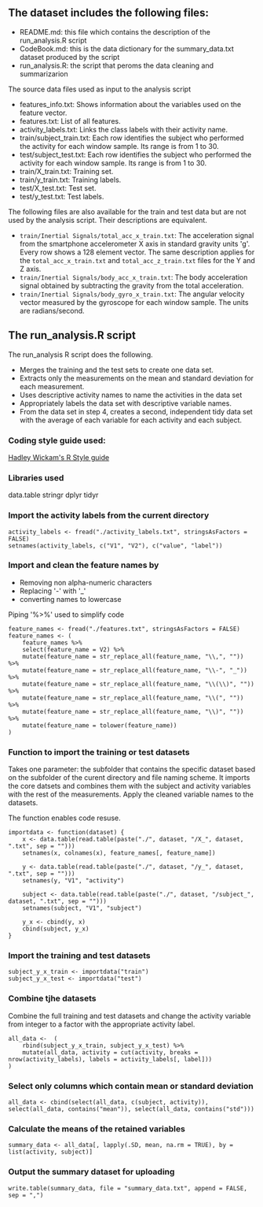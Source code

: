 ## The dataset includes the following files:

- README.md: this file which contains the description of the run_analysis.R script
- CodeBook.md: this is the data dictionary for the summary_data.txt dataset produced by the script
- run_analysis.R: the script that peroms the data cleaning and summarizarion

The source data files used as input to the analysis script
- features_info.txt: Shows information about the variables used on the feature vector.
- features.txt: List of all features.
- activity_labels.txt: Links the class labels with their activity name.
- train/subject_train.txt: Each row identifies the subject who performed the activity for each window sample. Its range is from 1 to 30. 
- test/subject_test.txt: Each row identifies the subject who performed the activity for each window sample. Its range is from 1 to 30. 
- train/X_train.txt: Training set.
- train/y_train.txt: Training labels.
- test/X_test.txt: Test set.
- test/y_test.txt: Test labels.

The following files are also available for the train and test data but are not used by the analysis script. Their descriptions are equivalent. 

- `train/Inertial Signals/total_acc_x_train.txt`: The acceleration signal from the smartphone accelerometer X axis in standard gravity units 'g'. Every row shows a 128 element vector. The same description applies for the `total_acc_x_train.txt` and `total_acc_z_train.txt` files for the Y and Z axis. 
- `train/Inertial Signals/body_acc_x_train.txt`: The body acceleration signal obtained by subtracting the gravity from the total acceleration. 
- `train/Inertial Signals/body_gyro_x_train.txt`: The angular velocity vector measured by the gyroscope for each window sample. The units are radians/second. 


## The run_analysis.R script
The run_analysis R script does the following.
- Merges the training and the test sets to create one data set.
- Extracts only the measurements on the mean and standard deviation for each measurement.
- Uses descriptive activity names to name the activities in the data set
- Appropriately labels the data set with descriptive variable names.
- From the data set in step 4, creates a second, independent tidy data set with the average of each variable for each activity and each subject.

### Coding style guide used:
[Hadley Wickam's R Style guide](http://adv-r.had.co.nz/Style.html)

### Libraries used
data.table
stringr
dplyr
tidyr

### Import the activity labels from the current directory

```
activity_labels <- fread("./activity_labels.txt", stringsAsFactors = FALSE)
setnames(activity_labels, c("V1", "V2"), c("value", "label"))
```

### Import and clean the feature names by
- Removing non alpha-numeric characters
- Replacing '-' with '_'
- converting names to lowercase

Piping '%>%' used to simplify code

```
feature_names <- fread("./features.txt", stringsAsFactors = FALSE)
feature_names <- (
    feature_names %>%
    select(feature_name = V2) %>%
    mutate(feature_name = str_replace_all(feature_name, "\\,", "")) %>%
    mutate(feature_name = str_replace_all(feature_name, "\\-", "_")) %>%
    mutate(feature_name = str_replace_all(feature_name, "\\(\\)", "")) %>%
    mutate(feature_name = str_replace_all(feature_name, "\\(", "")) %>%
    mutate(feature_name = str_replace_all(feature_name, "\\)", "")) %>%
    mutate(feature_name = tolower(feature_name))
)
```

### Function to import the training or test datasets 
Takes one parameter: the subfolder that contains the specific dataset based on the subfolder of the curent directory and file naming scheme. It imports the core datsets and combines them with the subject and activity variables with the rest of the measurements. Apply the cleaned variable names to the datasets.

The function enables code resuse.

```
importdata <- function(dataset) {
    x <- data.table(read.table(paste("./", dataset, "/X_", dataset, ".txt", sep = "")))
    setnames(x, colnames(x), feature_names[, feature_name])
 
    y <- data.table(read.table(paste("./", dataset, "/y_", dataset, ".txt", sep = "")))
    setnames(y, "V1", "activity")
 
    subject <- data.table(read.table(paste("./", dataset, "/subject_", dataset, ".txt", sep = "")))
    setnames(subject, "V1", "subject")
 
    y_x <- cbind(y, x)
    cbind(subject, y_x)
}
```

### Import the training and test datasets

```
subject_y_x_train <- importdata("train")
subject_y_x_test <- importdata("test")
```

### Combine tjhe datasets 
Combine the full training and test datasets and change the activity variable from integer to a factor with the appropriate activity label.

```
all_data <-  (
    rbind(subject_y_x_train, subject_y_x_test) %>%
    mutate(all_data, activity = cut(activity, breaks = nrow(activity_labels), labels = activity_labels[, label]))
)
```

### Select only columns which contain mean or standard deviation

```
all_data <- cbind(select(all_data, c(subject, activity)), select(all_data, contains("mean")), select(all_data, contains("std")))
```

### Calculate the means of the retained variables

```
summary_data <- all_data[, lapply(.SD, mean, na.rm = TRUE), by = list(activity, subject)]
```

### Output the summary dataset for uploading

```
write.table(summary_data, file = "summary_data.txt", append = FALSE, sep = ",")
```